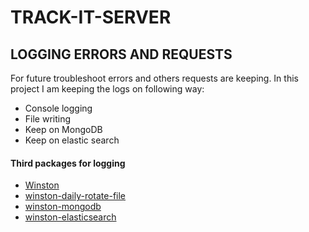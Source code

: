 # TRACK-IT-SERVER

## LOGGING ERRORS AND REQUESTS

For future troubleshoot errors and others requests are keeping. In this project I am keeping the logs on following way:

- Console logging
- File writing
- Keep on MongoDB
- Keep on elastic search

#### Third packages for logging

- [Winston](https://github.com/winstonjs/winston)
- [winston-daily-rotate-file](https://github.com/winstonjs/winston-daily-rotate-file)
- [winston-mongodb](https://github.com/winstonjs/winston-mongodb)
- [winston-elasticsearch](https://github.com/vanthome/winston-elasticsearch)
